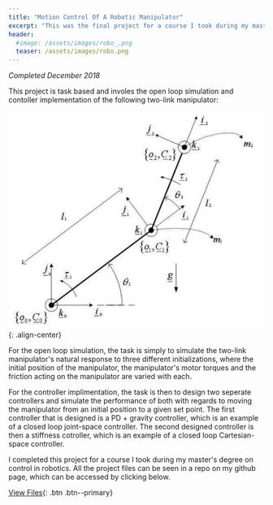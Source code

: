 ```yaml
---
title: "Motion Control Of A Robotic Manipulator"
excerpt: "This was the final project for a course I took during my master's degree on control in robotics."
header:
  #image: /assets/images/robo_.png
  teaser: /assets/images/robo.png
---
```

*Completed December 2018*

This project is task based and involes the open loop simulation and contoller implementation of the following two-link manipulator:

![Two-Link Manipulator](/assets/images/twolink.png){: .align-center}

For the open loop simulation, the task is simply to simulate the two-link manipulator's natural response to three different initializations, where the initial position of the manipulator, the manipulator's motor torques and the friction acting on the manipulator are varied with each. 

For the controller implimentation, the task is then to design two seperate controllers and simulate the performance of both with regards to moving the manipulator from an initial position to a given set point. The first controller that is designed is a PD + gravity controller, which is an example of a closed loop joint-space controller. The second designed controller is then a stiffness cotroller, which is an example of a closed loop Cartesian-space controller.

I completed this project for a course I took during my master's degree on control in robotics. All the project files can be seen in a repo on my github page,
which can be accessed by clicking below.

[View Files](https://github.com/J-Morrison/robot_control){: .btn .btn--primary}